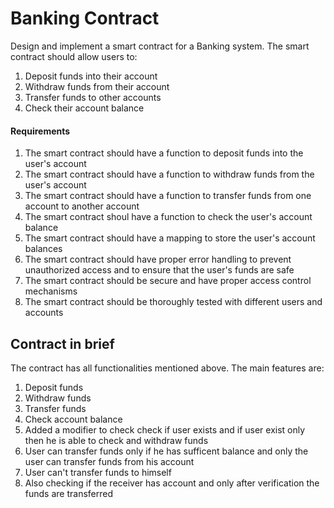 # Banking Contract

Design and implement a smart contract for a Banking system. The smart contract should allow users to:

1. Deposit funds into their account
2. Withdraw funds from their account
3. Transfer funds to other accounts
4. Check their account balance

#### Requirements
1. The smart contract should have a function to deposit funds into the user's account
2. The smart contract should have a function to withdraw funds from the user's account
3. The smart contract should have a function to transfer funds from one account to another account
4. The smart contract shoul have a function to check the user's account balance
5. The smart contract should have a mapping to store the user's account balances
6. The smart contract should have proper error handling to prevent unauthorized access and to ensure that the user's funds are safe
7. The smart contract should be secure and have proper access control mechanisms
8. The smart contract should be thoroughly tested with different users and accounts

## Contract in brief

The contract has all functionalities mentioned above. The main features are:
1. Deposit funds
2. Withdraw funds
3. Transfer funds
4. Check account balance
5. Added a modifier to check check if user exists and if user exist only then he is able to check and withdraw funds
6. User can transfer funds only if he has sufficent balance and only the user can transfer funds from his account
7. User can't transfer funds to himself
8. Also checking if the receiver has account and only after verification the funds are transferred
